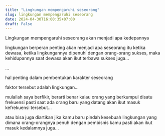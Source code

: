 ```yaml
---
title: "Lingkungan mempengaruhi seseorang"
slug: lingkungan mempengaruhi seseorang
date: 2024-04-30T16:00:35+07:00
draft: False
---
```


Lingkungan mempengaruhi seseorang akan menjadi apa kedepannya

lingkungan berperan penting akan menjadi apa seseorang itu ketika dewasa, ketika lingkungannya dipenuhi dengan orang-orang sukses, maka kehidupannya saat dewasa akan ikut terbawa sukses juga...

...

hal penting dalam pembentukan karakter seseorang

faktor tersebut adalah lingkungan...

mulailah saya berfikir, berarti benar kalau orang yang berkumpul disatu frekuensi pasti saat ada orang baru yang datang akan ikut masuk kefrekuensi tersebut...

atau bisa juga diartikan jika kamu baru pindah kesebuah lingkungan yang dimana orang-orangnya penuh dengan pembisnis kamu pasti akan ikut masuk kedalamnya juga...